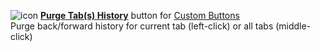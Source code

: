 ![icon](https://raw.github.com/Infocatcher/Custom_Buttons/master/Purge_Tabs_History/icon.png)&nbsp;<a href="http://infocatcher.github.com/Custom_Buttons/install/purgeTabsHistory.html"><strong>Purge Tab(s) History</strong></a> button for [Custom Buttons](https://addons.mozilla.org/addon/custom-buttons/)
<br>Purge back/forward history for current tab (left-click) or all tabs (middle-click)
